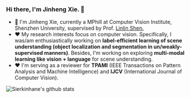### Hi there, I'm Jinheng Xie. 👋

- 🌱 I'm Jinheng Xie, currently a MPhill at Computer Vision Institute, Shenzhen University, supervised by Prof. <a href='https://scholar.google.com/citations?user=AZ_y9HgAAAAJ&hl=en'>Linlin Shen.</a>
- ❤️  My research interests focus on computer vision. Specifically, I was/am enthusiastically working on **label-efficient learning of scene understanding (object localization and segmentation in un/weakly-supervised manners)**. Besides, I'm working on exploring **multi-modal learning like vision + language** for scene understanding.
- ❤️  I'm serving as a reviewer for **TPAMI** (IEEE Transactions on Pattern Analysis and Machine Intelligence) and **IJCV** (International Journal of Computer Vision).

![Sierkinhane's github stats](https://github-readme-stats.anuraghazra1.vercel.app/api?username=Sierkinhane&show_icons=true&theme=cobalt)



<!--
**Sierkinhane/Sierkinhane** is a ✨ _special_ ✨ repository because its `README.md` (this file) appears on your GitHub profile.

Here are some ideas to get you started:

- 🔭 I’m currently working on ...
- 🌱 I’m currently learning ...
- 👯 I’m looking to collaborate on ...
- 🤔 I’m looking for help with ...
- 💬 Ask me about ...
- 📫 How to reach me: ...
- 😄 Pronouns: ...
- ⚡ Fun fact: ...
-->
